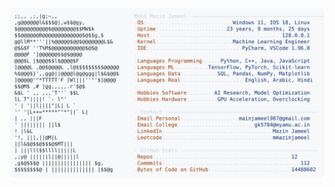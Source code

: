 <picture>
  <source srcset="https://raw.githubusercontent.com/mmazinjameel/mmazinjameel/main/dark_mode.svg?v=1756522236" media="(prefers-color-scheme: dark)">
  <img src="https://raw.githubusercontent.com/mmazinjameel/mmazinjameel/main/light_mode.svg?v=1756522236">
</picture>
